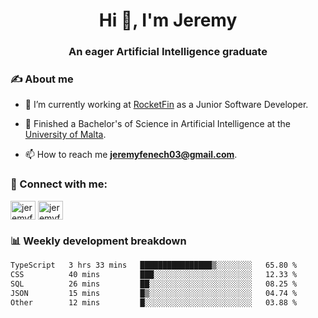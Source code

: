<h1 align="center">Hi 👋, I'm Jeremy</h1>
<h3 align="center">An eager Artificial Intelligence graduate</h3>

<h3 align="left">✍ About me</h3>

- 🔭 I’m currently working at [RocketFin](https://rocketfin.co) as a Junior Software Developer.

- 🌱 Finished a Bachelor's of Science in Artificial Intelligence at the [University of Malta](https://www.linkedin.com/school/university-of-malta/).

- 📫 How to reach me **jeremyfenech03@gmail.com**.

<h3 align="left">🔗 Connect with me:</h3>
<p align="left">
<a href="https://linkedin.com/in/jeremyfenech" target="blank"><img align="center" src="https://raw.githubusercontent.com/rahuldkjain/github-profile-readme-generator/master/src/images/icons/Social/linked-in-alt.svg" alt="jeremyfenech" height="30" width="40" /></a>
<a href="https://www.leetcode.com/jeremyfen" target="blank"><img align="center" src="https://raw.githubusercontent.com/rahuldkjain/github-profile-readme-generator/master/src/images/icons/Social/leet-code.svg" alt="jeremyfen" height="30" width="40" /></a>
</p>


<h3 align="left">📊 Weekly development breakdown</h3>

<!--START_SECTION:waka-->

```txt
TypeScript   3 hrs 33 mins   ████████████████▒░░░░░░░░   65.80 %
CSS          40 mins         ███░░░░░░░░░░░░░░░░░░░░░░   12.33 %
SQL          26 mins         ██░░░░░░░░░░░░░░░░░░░░░░░   08.25 %
JSON         15 mins         █▒░░░░░░░░░░░░░░░░░░░░░░░   04.74 %
Other        12 mins         █░░░░░░░░░░░░░░░░░░░░░░░░   03.88 %
```

<!--END_SECTION:waka-->
